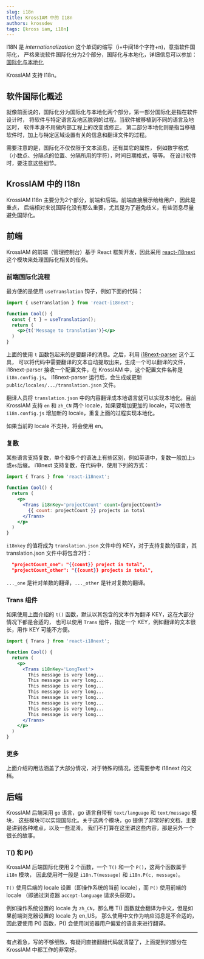 ```yaml
---
slug: i18n
title: KrossIAM 中的 I18n
authors: krossdev
tags: [kross iam, i18n]
---
```


I18N 是 *internationalization* 这个单词的缩写（i+中间18个字符+n)，意指软件国际化，
严格来说软件国际化分为2个部分，国际化与本地化，详细信息可以参加：
[国际化与本地化](https://zh.wikipedia.org/wiki/%E5%9B%BD%E9%99%85%E5%8C%96%E4%B8%8E%E6%9C%AC%E5%9C%B0%E5%8C%96)

KrossIAM 支持 I18n。

<!--truncate-->

## 软件国际化概述

就像前面说的，国际化分为国际化与本地化两个部分，第一部分国际化是指在软件设计时，
将软件与特定语言及地区脱钩的过程。当软件被移植到不同的语言及地区时，
软件本身不用做内部工程上的改变或修正。
第二部分本地化则是指当移植软件时，加上与特定区域设置有关的信息和翻译文件的过程。

需要注意的是，国际化不仅仅限于文本消息，还有其它的属性，
例如数字格式（小数点、分隔点的位置、分隔所用的字符），时间日期格式，等等。
在设计软件时，要注意这些细节。

## KrossIAM 中的 I18n

KrossIAM I18n 主要分为2个部分，前端和后端。前端直接展示给给用户，因此是重点，
后端相对来说国际化没有那么重要，尤其是为了避免歧义，有些消息尽量避免国际化。

## 前端

KrossIAM 的前端（管理控制台）基于 React 框架开发，因此采用
[react-i18next](https://react.i18next.com/) 这个模块来处理国际化相关的任务。

### 前端国际化流程

最方便的是使用 `useTranslation` 钩子，例如下面的代码：

```jsx
import { useTranslation } from 'react-i18next';

function Cool() {
  const { t } = useTranslation();
  return (
	<p>{t('Message to translation')}</p>
  )
}
```

上面的使用 `t` 函数包起来的是要翻译的消息。之后，利用
[i18next-parser](https://github.com/i18next/i18next-parser) 这个工具，
可以将代码中需要翻译的文本自动提取出来，生成一个可以翻译的文件，i18next-parser
接收一个配置文件，在 KrossIAM 中，这个配置文件名称是 `i18n.config.js`。
i18next-parser 运行后，会生成或更新 `public/locales/.../translation.json` 文件。

翻译人员将 `translation.json` 中的内容翻译成本地语言就可以实现本地化。目前 KrossIAM
支持 `en` 和 `zh_CN` 两个 locale，如果要增加更加的 locale，可以修改 `i18n.config.js`
增加新的 locale，重复上面的过程实现本地化。

如果当前的 locale 不支持，将会使用 en。

### 复数

某些语言支持复数，单个和多个的语法上有些区别，例如英语中，复数一般加上`s`或`es`后缀。
i18next 支持复数，在代码中，使用下列的方式：

```jsx
import { Trans } from 'react-i18next';

function Cool() {
  return (
    <p>
      <Trans i18nKey='projectCount' count={projectCount}>
        {{ count: projectCount }} projects in total
      </Trans>
    </p>
  )
}
```

`i18nkey` 的值将成为 `translation.json` 文件中的 KEY，对于支持复数的语言，其
translation.json 文件中将包含2行：

```json
  "projectCount_one": "{{count}} project in total",
  "projectCount_other": "{{count}} projects in total",
```

`..._one` 是针对单数的翻译，`..._other` 是针对复数的翻译。

### Trans 组件

如果使用上面介绍的 `t()` 函数，默认以其包含的文本作为翻译 KEY，这在大部分情况下都是合适的，
也可以使用 `Trans` 组件，指定一个 KEY，例如翻译的文本很长，用作 KEY 可能不方便。

```jsx
import { Trans } from 'react-i18next';

function Cool() {
  return (
    <p>
      <Trans i18nKey='LongText'>
        This message is very long...
        This message is very long...
        This message is very long...
        This message is very long...
        This message is very long...
        This message is very long...
        This message is very long...
        This message is very long...
      </Trans>
    </p>
  )
}
```

### 更多

上面介绍的用法涵盖了大部分情况，对于特殊的情况，还需要参考 i18next 的文档。

## 后端

KrossIAM 后端采用 `go` 语言，go 语言自带有 `text/language` 和 `text/message` 模块，
这些模块可以实现国际化。关于这两个模块，go 提供了非常好的文档，主要是讲到各种难点，以及一些混淆。
我们不打算在这里讲这些内容，那是另外一个很长的故事。

### T() 和 P()

KrossIAM 后端国际化使用 2 个函数，一个 `T()` 和一个 `P()`，这两个函数属于 `i18n` 模块，
因此使用时一般是 `i18n.T(message)` 和 `i18n.P(c, message)`。

`T()` 使用后端的 locale 设置（即操作系统的当前 locale），而 `P()` 使用前端的 locale
（即通过浏览器 `accept-language` 请求头获取）。

例如操作系统设置的 locale 为 `zh_CN`，那么用 T() 函数就会翻译为中文，但是如果前端浏览器设置的
locale 为 en_US， 那么使用中文作为响应消息是不合适的，因此要使用 P() 函数，P()
会使用浏览器用户偏爱的语言来进行翻译。

---
有点着急，写的不够细致，有疑问直接翻翻代码就清楚了，上面提到的部分在 KrossIAM 中都工作的非常好。
